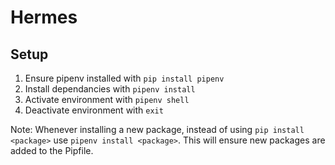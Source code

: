 # Hermes

## Setup

1. Ensure pipenv installed with ```pip install pipenv```
2. Install dependancies with ```pipenv install```
3. Activate environment with ```pipenv shell```
4. Deactivate environment with ```exit```

Note: Whenever installing a new package, instead of using ```pip install <package>``` use ```pipenv install <package>```.
This will ensure new packages are added to the Pipfile.